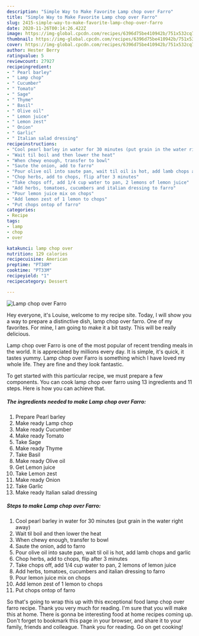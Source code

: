 ```yaml
---
description: "Simple Way to Make Favorite Lamp chop over Farro"
title: "Simple Way to Make Favorite Lamp chop over Farro"
slug: 2415-simple-way-to-make-favorite-lamp-chop-over-farro
date: 2020-11-26T00:14:26.422Z
image: https://img-global.cpcdn.com/recipes/6396d75be410942b/751x532cq70/lamp-chop-over-farro-recipe-main-photo.jpg
thumbnail: https://img-global.cpcdn.com/recipes/6396d75be410942b/751x532cq70/lamp-chop-over-farro-recipe-main-photo.jpg
cover: https://img-global.cpcdn.com/recipes/6396d75be410942b/751x532cq70/lamp-chop-over-farro-recipe-main-photo.jpg
author: Hester Berry
ratingvalue: 5
reviewcount: 27927
recipeingredient:
- " Pearl barley"
- " Lamp chop"
- " Cucumber"
- " Tomato"
- " Sage"
- " Thyme"
- " Basil"
- " Olive oil"
- " Lemon juice"
- " Lemon zest"
- " Onion"
- " Garlic"
- " Italian salad dressing"
recipeinstructions:
- "Cool pearl barley in water for 30 minutes (put grain in the water right away)"
- "Wait til boil and then lower the heat"
- "When chewy enough, transfer to bowl"
- "Saute the onion, add to farro"
- "Pour olive oil into saute pan, wait til oil is hot, add lamb chops and garlic"
- "Chop herbs, add to chops, flip after 3 minutes"
- "Take chops off, add 1/4 cup water to pan, 2 lemons of lemon juice"
- "Add herbs, tomatoes, cucumbers and italian dressing to farro"
- "Pour lemon juice mix on chops"
- "Add lemon zest of 1 lemon to chops"
- "Put chops ontop of farro"
categories:
- Recipe
tags:
- lamp
- chop
- over

katakunci: lamp chop over 
nutrition: 129 calories
recipecuisine: American
preptime: "PT38M"
cooktime: "PT33M"
recipeyield: "1"
recipecategory: Dessert

---
```



![Lamp chop over Farro](https://img-global.cpcdn.com/recipes/6396d75be410942b/751x532cq70/lamp-chop-over-farro-recipe-main-photo.jpg)

Hey everyone, it's Louise, welcome to my recipe site. Today, I will show you a way to prepare a distinctive dish, lamp chop over farro. One of my favorites. For mine, I am going to make it a bit tasty. This will be really delicious.



Lamp chop over Farro is one of the most popular of recent trending meals in the world. It is appreciated by millions every day. It is simple, it's quick, it tastes yummy. Lamp chop over Farro is something which I have loved my whole life. They are fine and they look fantastic.


To get started with this particular recipe, we must prepare a few components. You can cook lamp chop over farro using 13 ingredients and 11 steps. Here is how you can achieve that.

<!--inarticleads1-->

##### The ingredients needed to make Lamp chop over Farro:

1. Prepare  Pearl barley
1. Make ready  Lamp chop
1. Make ready  Cucumber
1. Make ready  Tomato
1. Take  Sage
1. Make ready  Thyme
1. Take  Basil
1. Make ready  Olive oil
1. Get  Lemon juice
1. Take  Lemon zest
1. Make ready  Onion
1. Take  Garlic
1. Make ready  Italian salad dressing




<!--inarticleads2-->

##### Steps to make Lamp chop over Farro:

1. Cool pearl barley in water for 30 minutes (put grain in the water right away)
1. Wait til boil and then lower the heat
1. When chewy enough, transfer to bowl
1. Saute the onion, add to farro
1. Pour olive oil into saute pan, wait til oil is hot, add lamb chops and garlic
1. Chop herbs, add to chops, flip after 3 minutes
1. Take chops off, add 1/4 cup water to pan, 2 lemons of lemon juice
1. Add herbs, tomatoes, cucumbers and italian dressing to farro
1. Pour lemon juice mix on chops
1. Add lemon zest of 1 lemon to chops
1. Put chops ontop of farro




So that's going to wrap this up with this exceptional food lamp chop over farro recipe. Thank you very much for reading. I'm sure that you will make this at home. There is gonna be interesting food at home recipes coming up. Don't forget to bookmark this page in your browser, and share it to your family, friends and colleague. Thank you for reading. Go on get cooking!

